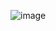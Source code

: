 ![image](https://github.com/lissenko228/practica/assets/73995545/3e28ab16-4e12-4ab8-bae2-a443cee2b39a)
